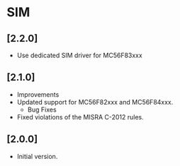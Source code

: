 # SIM

## [2.2.0]

- Use dedicated SIM driver for MC56F83xxx

## [2.1.0]

- Improvements
- Updated support for MC56F82xxx and MC56F84xxx.
  - Bug Fixes
- Fixed violations of the MISRA C-2012 rules.

## [2.0.0]

- Initial version.

